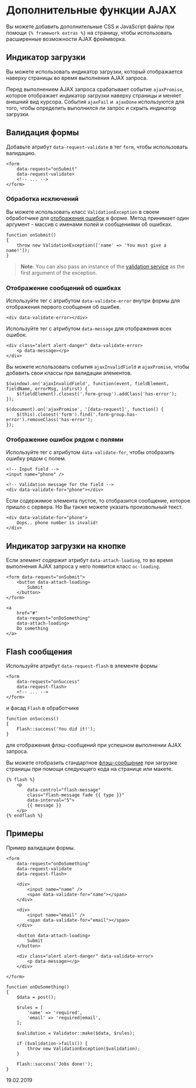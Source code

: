 # Дополнительные функции AJAX

Вы можете добавить дополнительные CSS и JavaScript файлы при помощи `{% framework extras %}` на страницу, чтобы использовать расширенные возможности AJAX фреймворка.

<a name="loader-stripe" id="loader-stripe" class="anchor"></a>
## Индикатор загрузки

Вы можете использовать индикатор загрузки, который отображается наверху страницы во время выполнения AJAX запроса.

Перед выполнением AJAX запроса срабатывает событие `ajaxPromise`, которое отображает индикатор загрузки наверху страницы и меняет внешний вид курсора. События `ajaxFail` и` ajaxDone` используются для того, чтобы определить выполнился ли запрос и скрыть индикатор загрузки.

<a name="ajax-validation" id="ajax-validation" class="anchor"></a>
## Валидация формы

Добавьте атрибут `data-request-validate` в тег `form`, чтобы использовать валидацию.

    <form
        data-request="onSubmit"
        data-request-validate>
        <!-- ... -->
    </form>

<a name="throw-validation-exception" id="throw-validation-exception" class="anchor"></a>
### Обработка исключений

Вы можете использовать класс `ValidationException` в своем обработчике для [отображения ошибок](../services/error-log#validation-exception) в форме. Метод принимает один аргумент - массив с именами полей и сообщениями об ошибках.

    function onSubmit()
    {
        throw new ValidationException(['name' => 'You must give a name!']);
    }

> **Note**: You can also pass an instance of the [validation service](../services/validation) as the first argument of the exception.

<a name="error-messages" id="error-messages" class="anchor"></a>
### Отображение сообщений об ошибках

Используйте тег с атрибутом `data-validate-error` внутри формы для отображения первого сообщения об ошибке.

    <div data-validate-error></div>

Используйте тег с атрибутом `data-message` для отображения всех ошибок.

    <div class="alert alert-danger" data-validate-error>
        <p data-message></p>
    </div>

Вы можете использовать события `ajaxInvalidField` и `ajaxPromise`, чтобы добавить свои классы при валидации элементов.

    $(window).on('ajaxInvalidField', function(event, fieldElement, fieldName, errorMsg, isFirst) {
        $(fieldElement).closest('.form-group').addClass('has-error');
    });

    $(document).on('ajaxPromise', '[data-request]', function() {
        $(this).closest('form').find('.form-group.has-error').removeClass('has-error');
    });

<a name="field-errors" id="field-errors" class="anchor"></a>
### Отображение ошибок рядом с полями

Используйте тег с атрибутом `data-validate-for`, чтобы отобразить ошибку рядом с полем.

    <!-- Input field -->
    <input name="phone" />

    <!-- Validation message for the field -->
    <div data-validate-for="phone"></div>

Если содержимое элемента пустое, то отобразится сообщение, которое пришло с сервера. Но Вы также можете указать произвольный текст.

    <div data-validate-for="phone">
        Oops.. phone number is invalid!
    </div>

<a name="loader-button" id="loader-button" class="anchor"></a>
## Индикатор загрузки на кнопке

Если элемент содержит атрибут `data-attach-loading`, то во время выполнения AJAX запроса у него появится класс `oc-loading`.

    <form data-request="onSubmit">
        <button data-attach-loading>
            Submit
        </button>
    </form>

    <a
        href="#"
        data-request="onDoSomething"
        data-attach-loading>
        Do something
    </a>

<a name="ajax-flash" id="ajax-flash" class="anchor"></a>
## Flash сообщения

Используйте атрибут `data-request-flash` в элементе формы

    <form
        data-request="onSuccess"
        data-request-flash>
        <!-- ... -->
    </form>

и фасад `Flash` в обработчике

    function onSuccess()
    {
        Flash::success('You did it!');
    }

для отображения флэш-сообщений при успешном выполнении AJAX запроса.

Вы можете отобразить стандартное [флэш-сообщение](../markup/tag-flash) при загрузке страницы при помощи следующего кода на странице или макете.

```twig
{% flash %}
    <p
        data-control="flash-message"
        class="flash-message fade {{ type }}"
        data-interval="5">
        {{ message }}
    </p>
{% endflash %}
```

<a name="usage-example" id="usage-example" class="anchor"></a>
## Примеры

Пример валидации формы.

    <form
        data-request="onDoSomething"
        data-request-validate
        data-request-flash>

        <div>
            <input name="name" />
            <span data-validate-for="name"></span>
        </div>

        <div>
            <input name="email" />
            <span data-validate-for="email"></span>
        </div>

        <button data-attach-loading>
            Submit
        </button>

        <div class="alert alert-danger" data-validate-error>
            <p data-message></p>
        </div>

    </form>

    function onDoSomething()
    {
        $data = post();

        $rules = [
            'name' => 'required',
            'email' => 'required|email',
        ];

        $validation = Validator::make($data, $rules);

        if ($validation->fails()) {
            throw new ValidationException($validation);
        }

        Flash::success('Jobs done!');
    }

19.02.2019
